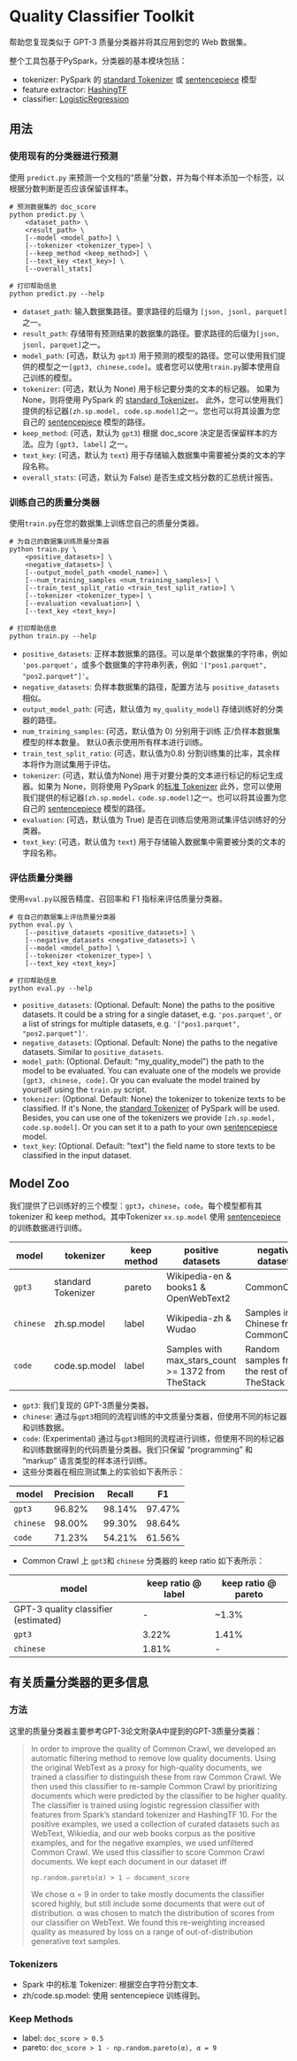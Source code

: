 # Quality Classifier Toolkit

帮助您复现类似于 GPT-3 质量分类器并将其应用到您的 Web 数据集。

整个工具包基于PySpark，分类器的基本模块包括：

- tokenizer: PySpark 的 [standard Tokenizer](https://spark.apache.org/docs/latest/api/python/reference/api/pyspark.ml.feature.Tokenizer.html#tokenizer) 或 [sentencepiece](https://github.com/google/sentencepiece) 模型
- feature extractor: [HashingTF](https://spark.apache.org/docs/latest/api/python/reference/api/pyspark.ml.feature.HashingTF.html#hashingtf)
- classifier: [LogisticRegression](https://spark.apache.org/docs/latest/api/python/reference/api/pyspark.ml.classification.LogisticRegression.html#logisticregression)

## 用法

### 使用现有的分类器进行预测

使用 `predict.py` 来预测一个文档的“质量”分数，并为每个样本添加一个标签，以根据分数判断是否应该保留该样本。

```shell
# 预测数据集的 doc_score
python predict.py \
    <dataset_path> \
    <result_path> \
    [--model <model_path>] \
    [--tokenizer <tokenizer_type>] \
    [--keep_method <keep_method>] \
    [--text_key <text_key>] \
    [--overall_stats]

# 打印帮助信息
python predict.py --help
```

- `dataset_path`: 输入数据集路径。要求路径的后缀为 `[json, jsonl, parquet]` 之一。
- `result_path`: 存储带有预测结果的数据集的路径。要求路径的后缀为`[json, jsonl, parquet]`之一。
- `model_path`: (可选，默认为 `gpt3`) 用于预测的模型的路径。您可以使用我们提供的模型之一`[gpt3, chinese,code]`。或者您可以使用`train.py`脚本使用自己训练的模型。
- `tokenizer`: (可选，默认为 None) 用于标记要分类的文本的标记器。 如果为 None，则将使用 PySpark 的 [standard Tokenizer](https://spark.apache.org/docs/latest/api/python/reference/api/pyspark.ml.feature.Tokenizer.html#tokenizer)。 此外，您可以使用我们提供的标记器`[zh.sp.model, code.sp.model]`之一。您也可以将其设置为您自己的 [sentencepiece](https://github.com/google/sentencepiece) 模型的路径。
- `keep_method`: (可选，默认为 `gpt3`) 根据 doc_score 决定是否保留样本的方法。应为 `[gpt3, label]` 之一。
- `text_key`: (可选，默认为 `text`) 用于存储输入数据集中需要被分类的文本的字段名称。
- `overall_stats`: (可选，默认为 False) 是否生成文档分数的汇总统计报告。

### 训练自己的质量分类器

使用`train.py`在您的数据集上训练您自己的质量分类器。

```shell
# 为自己的数据集训练质量分类器
python train.py \
    <positive_datasets>] \
    <negative_datasets>] \
    [--output_model_path <model_name>] \
    [--num_training_samples <num_training_samples>] \
    [--train_test_split_ratio <train_test_split_ratio>] \
    [--tokenizer <tokenizer_type>] \
    [--evaluation <evaluation>] \
    [--text_key <text_key>]

# 打印帮助信息
python train.py --help
```

- `positive_datasets`: 正样本数据集的路径。可以是单个数据集的字符串，例如 `'pos.parquet'`，或多个数据集的字符串列表，例如 `'["pos1.parquet", "pos2.parquet"]'`。
- `negative_datasets`: 负样本数据集的路径，配置方法与 `positive_datasets` 相似。
- `output_model_path`: (可选，默认值为 `my_quality_model`) 存储训练好的分类器的路径。
- `num_training_samples`: (可选，默认值为 0) 分别用于训练 正/负样本数据集模型的样本数量。 默认0表示使用所有样本进行训练。
- `train_test_split_ratio`: (可选，默认值为0.8) 分割训练集的比率，其余样本将作为测试集用于评估。
- `tokenizer`: (可选，默认值为None) 用于对要分类的文本进行标记的标记生成器。如果为 None，则将使用 PySpark 的[标准 Tokenizer](https://spark.apache.org/docs/latest/api/python/reference/api/pyspark.ml.feature.Tokenizer.html#tokenizer) 此外，您可以使用我们提供的标记器`[zh.sp.model，code.sp.model]`之一。也可以将其设置为您自己的 [sentencepiece](https://github.com/google/sentencepiece) 模型的路径。
- `evaluation`: (可选，默认值为 True) 是否在训练后使用测试集评估训练好的分类器。
- `text_key`: (可选，默认值为 `text`) 用于存储输入数据集中需要被分类的文本的字段名称。

### 评估质量分类器

使用`eval.py`以报告精度、召回率和 F1 指标来评估质量分类器。

```shell
# 在自己的数据集上评估质量分类器
python eval.py \
    [--positive_datasets <positive_datasets>] \
    [--negative_datasets <negative_datasets>] \
    [--model <model_path>] \
    [--tokenizer <tokenizer_type>] \
    [--text_key <text_key>]

# 打印帮助信息
python eval.py --help
```

- `positive_datasets`: (Optional. Default: None) the paths to the positive datasets. It could be a string for a single dataset, e.g. `'pos.parquet'`, or a list of strings for multiple datasets, e.g. `'["pos1.parquet", "pos2.parquet"]'`.
- `negative_datasets`: (Optional. Default: None) the paths to the negative datasets. Similar to `positive_datasets`.
- `model_path`: (Optional. Default: "my_quality_model") the path to the model to be evaluated. You can evaluate one of the models we provide `[gpt3, chinese, code]`. Or you can evaluate the model trained by yourself using the `train.py` script.
- `tokenizer`: (Optional. Default: None) the tokenizer to tokenize texts to be classified. If it's None, the [standard Tokenizer](https://spark.apache.org/docs/latest/api/python/reference/api/pyspark.ml.feature.Tokenizer.html#tokenizer) of PySpark will be used. Besides, you can use one of the tokenizers we provide `[zh.sp.model, code.sp.model]`. Or you can set it to a path to your own [sentencepiece](https://github.com/google/sentencepiece) model.
- `text_key`: (Optional. Default: "text") the field name to store texts to be classified in the input dataset.

## Model Zoo

我们提供了已训练好的三个模型：`gpt3`，`chinese`，`code`。每个模型都有其 tokenizer 和 keep method。其中Tokenizer `xx.sp.model` 使用 [sentencepiece](https://github.com/google/sentencepiece) 的训练数据进行训练。

| model     | tokenizer          | keep method      | positive datasets                                  | negative datasets                        |
|-----------|--------------------|------------------|----------------------------------------------------|------------------------------------------|
| `gpt3`    | standard Tokenizer | pareto           | Wikipedia-en & books1 & OpenWebText2               | CommonCrawl                              |
| `chinese` | zh.sp.model        | label            | Wikipedia-zh & Wudao                               | Samples in Chinese from CommonCrawl      |
| `code`    | code.sp.model      | label            | Samples with max_stars_count >= 1372 from TheStack | Random samples from the rest of TheStack |

- `gpt3`: 我们复现的 GPT-3质量分类器。
- `chinese`: 通过与`gpt3`相同的流程训练的中文质量分类器，但使用不同的标记器和训练数据。
- `code`: (Experimental) 通过与`gpt3`相同的流程进行训练，但使用不同的标记器和训练数据得到的代码质量分类器。我们只保留 “programming” 和 “markup” 语言类型的样本进行训练。
- 这些分类器在相应测试集上的实验如下表所示：

| model     | Precision  | Recall | F1     |
|-----------|------------|--------|--------|
| `gpt3`    | 96.82%     | 98.14% | 97.47% |
| `chinese` | 98.00%     | 99.30% | 98.64% |
| `code`    | 71.23%     | 54.21% | 61.56% |

- Common Crawl 上 `gpt3`和 `chinese` 分类器的 keep ratio 如下表所示：

| model                                | keep ratio @ label  | keep ratio @ pareto |
|--------------------------------------|---------------------|---------------------|
| GPT-3 quality classifier (estimated) | -                   | ~1.3%               |
| `gpt3`                               | 3.22%               | 1.41%               |
| `chinese`                            | 1.81%               | -                   |

## 有关质量分类器的更多信息

### 方法

这里的质量分类器主要参考GPT-3论文附录A中提到的GPT-3质量分类器：

> In order to improve the quality of Common Crawl, we developed an automatic filtering method to remove low quality documents. Using the original WebText as a proxy for high-quality documents, we trained a classifier to distinguish these from raw Common Crawl. We then used this classifier to re-sample Common Crawl by prioritizing documents which were predicted by the classifier to be higher quality. The classifier is trained using logistic regression classifier with features from Spark’s standard tokenizer and HashingTF 10. For the positive examples, we used a collection of curated datasets such as WebText, Wikiedia, and our web books corpus as the positive examples, and for the negative examples, we used unfiltered Common Crawl. We used this classifier to score Common Crawl documents. We kept each document in our dataset iff
>
>     np.random.pareto(α) > 1 − document_score
>
> We chose α = 9 in order to take mostly documents the classifier scored highly, but still include some documents that were out of distribution. α was chosen to match the distribution of scores from our classifier on WebText. We found this re-weighting increased quality as measured by loss on a range of out-of-distribution generative text samples.

### Tokenizers

- Spark 中的标准 Tokenizer: 根据空白字符分割文本.
- zh/code.sp.model: 使用 sentencepiece 训练得到。

### Keep Methods

- label: `doc_score > 0.5`
- pareto: `doc_score > 1 - np.random.pareto(α), α = 9`
